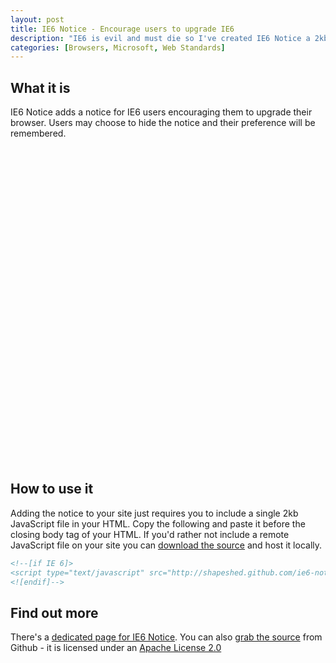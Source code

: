 ```yaml
--- 
layout: post
title: IE6 Notice - Encourage users to upgrade IE6
description: "IE6 is evil and must die so I've created IE6 Notice a 2kb JavaScript file that adds a notice to sites encouraging users to upgrade from IE6. "
categories: [Browsers, Microsoft, Web Standards]
---
```

## What it is 

IE6 Notice adds a notice for IE6 users encouraging them to upgrade their browser. Users may choose to hide the notice and their preference will be remembered.

<object width="640" height="505"><param name="movie" value="http://www.youtube.com/v/xF2-QbP8Z1k&amp;hl=en&amp;fs=1&amp;hd=1"></param><param name="allowFullScreen" value="true"></param><param name="allowscriptaccess" value="always"></param><embed src="http://www.youtube.com/v/xF2-QbP8Z1k&amp;hl=en&amp;fs=1&amp;hd=1" type="application/x-shockwave-flash" allowscriptaccess="always" allowfullscreen="true" width="640" height="505"></embed></object>

## How to use it 

Adding the notice to your site just requires you to include a single 2kb JavaScript file in your HTML. Copy the following and paste it before the closing body tag of your HTML. If you'd rather not include a remote JavaScript file on your site you can [download the source][1] and host it locally.  

``` html 
<!--[if IE 6]>
<script type="text/javascript" src="http://shapeshed.github.com/ie6-notice/ie6notice-1.0.0.min.js"></script>
<![endif]-->
```

## Find out more

There's a [dedicated page for IE6 Notice][2]. You can also [grab the source][1] from Github - it is licensed under an [Apache License 2.0][3]

 [1]: http://github.com/shapeshed/ie6-notice/
 [2]: http://shapeshed.github.com/ie6-notice/
 [3]: http://www.apache.org/licenses/LICENSE-2.0.html
